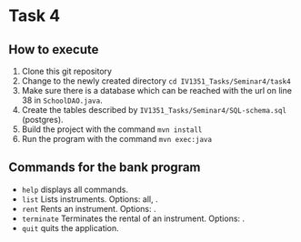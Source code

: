 # Task 4

## How to execute

1. Clone this git repository
1. Change to the newly created directory `cd IV1351_Tasks/Seminar4/task4`
1. Make sure there is a database which can be reached with the url on line 38 in `SchoolDAO.java`.
1. Create the tables described by `IV1351_Tasks/Seminar4/SQL-schema.sql` (postgres).
1. Build the project with the command `mvn install`
1. Run the program with the command `mvn exec:java`

## Commands for the bank program

- `help` displays all commands.
- `list` Lists instruments. Options: all, <instrument type>.
- `rent` Rents an instrument. Options: <instrument id> <student id>.
- `terminate` Terminates the rental of an instrument. Options: <rental id>.
- `quit` quits the application.
